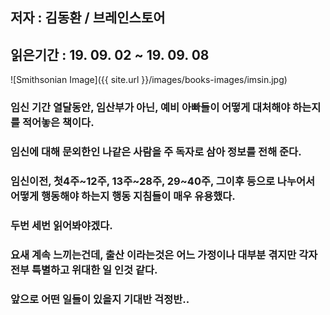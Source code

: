## 저자 : 김동환 / 브레인스토어

## 읽은기간 : 19. 09. 02 ~ 19. 09. 08

![Smithsonian Image]({{ site.url }}/images/books-images/imsin.jpg)

### 임신 기간 열달동안, 임산부가 아닌, 예비 아빠들이 어떻게 대처해야 하는지를 적어놓은 책이다.

### 임신에 대해 문외한인 나같은 사람을 주 독자로 삼아 정보를 전해 준다.

### 임신이전, 첫4주~12주, 13주~28주, 29~40주, 그이후 등으로 나누어서 어떻게 행동해야 하는지 행동 지침들이 매우 유용했다.

### 두번 세번 읽어봐야겠다.

### 요새 계속 느끼는건데, 출산 이라는것은 어느 가정이나 대부분 겪지만 각자 전부 특별하고 위대한 일 인것 같다.

### 앞으로 어떤 일들이 있을지 기대반 걱정반..
